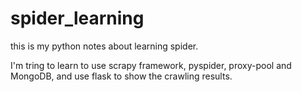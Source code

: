 # spider_learning
this is my python notes about learning spider.

I'm tring to learn to use scrapy framework, pyspider, proxy-pool and MongoDB, and use flask to show the crawling results.
